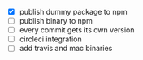 - [x] publish dummy package to npm
- [ ] publish binary to npm
- [ ] every commit gets its own version
- [ ] circleci integration
- [ ] add travis and mac binaries
